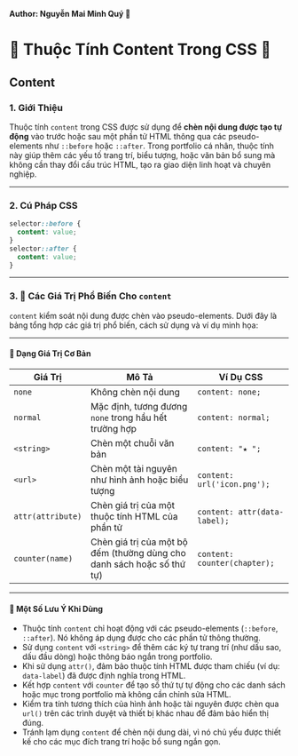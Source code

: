 **Author: Nguyễn Mai Minh Quý 🎨**

# 🌟 Thuộc Tính Content Trong CSS 🌟

## Content

### 1. **Giới Thiệu**
Thuộc tính `content` trong CSS được sử dụng để **chèn nội dung được tạo tự động** vào trước hoặc sau một phần tử HTML thông qua các pseudo-elements như `::before` hoặc `::after`. Trong portfolio cá nhân, thuộc tính này giúp thêm các yếu tố trang trí, biểu tượng, hoặc văn bản bổ sung mà không cần thay đổi cấu trúc HTML, tạo ra giao diện linh hoạt và chuyên nghiệp.

---

### 2. **Cú Pháp CSS**

```css
selector::before {
  content: value;
}
selector::after {
  content: value;
}
```

---

### 3. 🎯 Các Giá Trị Phổ Biến Cho `content`

`content` kiểm soát nội dung được chèn vào pseudo-elements. Dưới đây là bảng tổng hợp các giá trị phổ biến, cách sử dụng và ví dụ minh họa:

---

#### 🔹 Dạng Giá Trị Cơ Bản

| Giá Trị         | Mô Tả                                                                 | Ví Dụ CSS                           |
|------------------|-----------------------------------------------------------------------|-------------------------------------|
| `none`           | Không chèn nội dung                                                  | `content: none;`                   |
| `normal`         | Mặc định, tương đương `none` trong hầu hết trường hợp                 | `content: normal;`                 |
| `<string>`       | Chèn một chuỗi văn bản                                               | `content: "★ ";`                   |
| `<url>`          | Chèn một tài nguyên như hình ảnh hoặc biểu tượng                      | `content: url('icon.png');`        |
| `attr(attribute)`| Chèn giá trị của một thuộc tính HTML của phần tử                      | `content: attr(data-label);`       |
| `counter(name)`  | Chèn giá trị của một bộ đếm (thường dùng cho danh sách hoặc số thứ tự)| `content: counter(chapter);`       |

---

#### 🔹 Một Số Lưu Ý Khi Dùng

- Thuộc tính `content` chỉ hoạt động với các pseudo-elements (`::before`, `::after`). Nó không áp dụng được cho các phần tử thông thường.
- Sử dụng `content` với `<string>` để thêm các ký tự trang trí (như dấu sao, dấu đầu dòng) hoặc thông báo ngắn trong portfolio.
- Khi sử dụng `attr()`, đảm bảo thuộc tính HTML được tham chiếu (ví dụ: `data-label`) đã được định nghĩa trong HTML.
- Kết hợp `content` với `counter` để tạo số thứ tự tự động cho các danh sách hoặc mục trong portfolio mà không cần chỉnh sửa HTML.
- Kiểm tra tính tương thích của hình ảnh hoặc tài nguyên được chèn qua `url()` trên các trình duyệt và thiết bị khác nhau để đảm bảo hiển thị đúng.
- Tránh lạm dụng `content` để chèn nội dung dài, vì nó chủ yếu được thiết kế cho các mục đích trang trí hoặc bổ sung ngắn gọn.